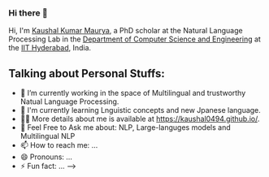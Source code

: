 ### Hi there 👋

Hi, I'm [Kaushal Kumar Maurya](https://kaushal0494.github.io/), a PhD scholar at the Natural Language Processing Lab in the [Department of Computer Science and Engineering](https://cse.iith.ac.in/) at the [IIT Hyderabad](https://iith.ac.in/), India.

## Talking about Personal Stuffs:

- 🔭 I’m currently working in the space of Multilingual and trustworthy Natual Language Processing.
- 🌱 I'm currently learning Lnguistic concepts and new Jpanese language.
- 👨‍💻 More details about me is available at https://kaushal0494.github.io/.
- 💬 Feel Free to Ask me about: NLP, Large-languges models and Multilingual NLP
- 📫 How to reach me: ...
- 😄 Pronouns: ...
- ⚡ Fun fact: ...
-->
